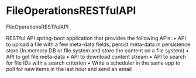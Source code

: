 # FileOperationsRESTfulAPI
FileOperationsRESTfulAPI

RESTful API spring-boot application that provides the following APIs:
• API to upload a file with a few meta-data fields, persist meta-data in persistence store (In memory DB or file system and store the content on a file system)
• API to get file meta-data
• API to download content stream
• API to search for file IDs with a search criterion
• Write a scheduler in the same app to poll for new items in the last hour and send an email

